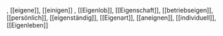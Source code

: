 , [[eigene]], [[einigen]]
, [[Eigenlob]], [[Eigenschaft]], [[betriebseigen]], [[persönlich]], [[eigenständig]], [[Eigenart]], [[aneignen]], [[individuell]], [[Eigenleben]]